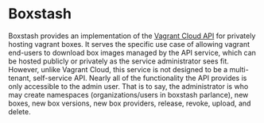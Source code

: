 # Boxstash
Boxstash provides an implementation of the [Vagrant Cloud API](https://www.vagrantup.com/docs/vagrant-cloud/api.html) for privately hosting vagrant boxes.  It serves the specific use case of allowing vagrant end-users to download box images managed by the API service, which can be hosted publicly or privately as the service administrator sees fit.  However, unlike Vagrant Cloud, this service is not designed to be a multi-tenant, self-service API.  Nearly all of the functionality the API provides is only accessible to the admin user.  That is to say, the administrator is who may create namespaces (organizations/users in boxstash parlance), new boxes, new box versions, new box providers, release, revoke, upload, and delete.